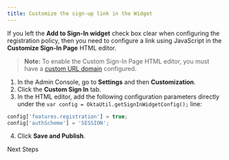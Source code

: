 ```yaml
---
title: Customize the sign-up link in the Widget
---
```

<RequireClassicUI/>

If you left the <GuideLink link="../configure-self-service-registration-policy">**Add to Sign-In widget**</GuideLink> check box clear when configuring the registration policy, then you need to configure a link using JavaScript in the **Customize Sign-In Page** HTML editor.

> **Note:** To enable the Custom Sign-In Page HTML editor, you must have a [custom URL domain](/docs/guides/custom-url-domain/overview/) configured.

1. In the Admin Console, go to **Settings** and then **Customization**.
2. Click the **Custom Sign In** tab.
3. In the HTML editor, add the following configuration parameters directly under the `var config = OktaUtil.getSignInWidgetConfig();` line:

```JavaScript
config['features.registration'] = true;
config['authScheme'] = 'SESSION';
```

4. Click **Save and Publish**.

<NextSectionLink>Next Steps</NextSectionLink>
